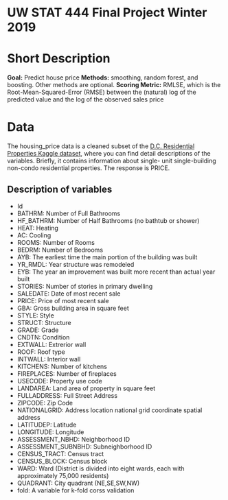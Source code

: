 # UW STAT 444 Final Project Winter 2019

Short Description
=============
**Goal:** Predict house price
**Methods:** smoothing, random forest, and boosting. Other methods are optional.
**Scoring Metric:** RMLSE, which is the Root-Mean-Squared-Error (RMSE) between the (natural) log of the predicted value and the log of the observed sales price

Data
====
The housing_price data is a cleaned subset of the [D.C. Residential Properties Kaggle dataset](https://www.kaggle.com/christophercorrea/dc-residential-properties), where you can find detail descriptions of the variables. Briefly, it contains information about single- unit single-building non-condo residential properties. The response is PRICE.

Description of variables
---------------------------

* Id
* BATHRM: Number of Full Bathrooms
* HF_BATHRM: Number of Half Bathrooms (no bathtub or shower)
* HEAT: Heating
* AC: Cooling
* ROOMS: Number of Rooms
* BEDRM: Number of Bedrooms
* AYB: The earliest time the main portion of the building was built
* YR_RMDL: Year structure was remodeled
* EYB: The year an improvement was built more recent than actual year built
* STORIES: Number of stories in primary dwelling
* SALEDATE: Date of most recent sale
* PRICE: Price of most recent sale
* GBA: Gross building area in square feet
* STYLE: Style
* STRUCT: Structure
* GRADE: Grade
* CNDTN: Condition
* EXTWALL: Extrerior wall
* ROOF: Roof type
* INTWALL: Interior wall
* KITCHENS: Number of kitchens
* FIREPLACES: Number of fireplaces
* USECODE: Property use code
* LANDAREA: Land area of property in square feet
* FULLADDRESS: Full Street Address
* ZIPCODE: Zip Code
* NATIONALGRID: Address location national grid coordinate spatial address
* LATITUDEP: Latitude
* LONGITUDE: Longitude
* ASSESSMENT_NBHD: Neighborhood ID
* ASSESSMENT_SUBNBHD: Subneighborhood ID
* CENSUS_TRACT: Census tract
* CENSUS_BLOCK: Census block
* WARD: Ward (District is divided into eight wards, each with approximately 75,000 residents)
* QUADRANT: City quadrant (NE,SE,SW,NW)
* fold: A variable for k-fold corss validation
